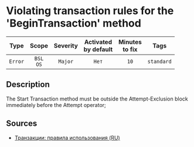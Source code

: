 # Violating transaction rules for the 'BeginTransaction' method

| Type | Scope | Severity | Activated<br/>by default | Minutes<br/>to fix | Tags |
| :-: | :-: | :-: | :-: | :-: | :-: |
| `Error` | `BSL`<br/>`OS` | `Major` | `Нет` | `10` | `standard` |

<!-- Блоки выше заполняются автоматически, не трогать -->
## Description

The Start Transaction method must be outside the Attempt-Exclusion block immediately before the Attempt operator;

## Sources

* [Транзакции: правила использования (RU)](https://its.1c.ru/db/v8std/content/783/hdoc/_top/)
